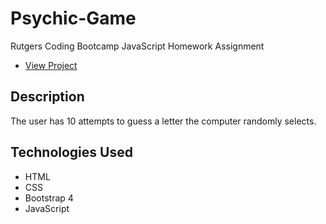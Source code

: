 # Psychic-Game

Rutgers Coding Bootcamp JavaScript Homework Assignment

* [View Project](https://bcasalvieri.github.io/Psychic-Game/)

## Description
The user has 10 attempts to guess a letter the computer randomly selects.

## Technologies Used
- HTML
- CSS
- Bootstrap 4
- JavaScript